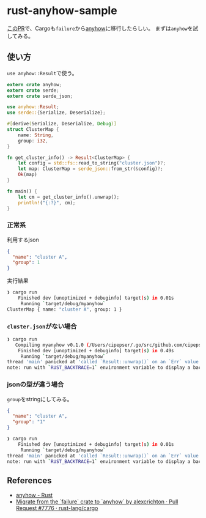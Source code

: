 # rust-anyhow-sample

[このPR](https://github.com/rust-lang/cargo/pull/7776)で、Cargoも`failure`から[anyhow](https://docs.rs/anyhow/1.0.26/anyhow/)に移行したらしい。
まずは`anyhow`を試してみる。

## 使い方

`use anyhow::Result`で使う。

```rust
extern crate anyhow;
extern crate serde;
extern crate serde_json;

use anyhow::Result;
use serde::{Serialize, Deserialize};

#[derive(Serialize, Deserialize, Debug)]
struct ClusterMap {
    name: String,
    group: i32,
}

fn get_cluster_info() -> Result<ClusterMap> {
    let config = std::fs::read_to_string("cluster.json")?;
    let map: ClusterMap = serde_json::from_str(&config)?;
    Ok(map)
}

fn main() {
    let cm = get_cluster_info().unwrap();
    println!("{:?}", cm);
}
```

### 正常系

利用するjson

```json
{
  "name": "cluster A",
  "group": 1
}
```

実行結果

```sh
❯ cargo run
    Finished dev [unoptimized + debuginfo] target(s) in 0.01s
     Running `target/debug/myanyhow`
ClusterMap { name: "cluster A", group: 1 }
```

### `cluster.json`がない場合

```sh
❯ cargo run
   Compiling myanyhow v0.1.0 (/Users/cipepser/.go/src/github.com/cipepser/rust-anyhow-sample/myanyhow)
    Finished dev [unoptimized + debuginfo] target(s) in 0.49s
     Running `target/debug/myanyhow`
thread 'main' panicked at 'called `Result::unwrap()` on an `Err` value: No such file or directory (os error 2)', src/libcore/result.rs:1165:5
note: run with `RUST_BACKTRACE=1` environment variable to display a backtrace.
```

### jsonの型が違う場合

`group`をstringにしてみる。

```json
{
  "name": "cluster A",
  "group": "1"
}
```

```sh
❯ cargo run
    Finished dev [unoptimized + debuginfo] target(s) in 0.01s
     Running `target/debug/myanyhow`
thread 'main' panicked at 'called `Result::unwrap()` on an `Err` value: invalid type: string "1", expected i32 at line 3 column 14', src/libcore/result.rs:1165:5
note: run with `RUST_BACKTRACE=1` environment variable to display a backtrace.
```


## References
- [anyhow \- Rust](https://docs.rs/anyhow/1.0.26/anyhow/)
- [Migrate from the \`failure\` crate to \`anyhow\` by alexcrichton · Pull Request \#7776 · rust\-lang/cargo](https://github.com/rust-lang/cargo/pull/7776)